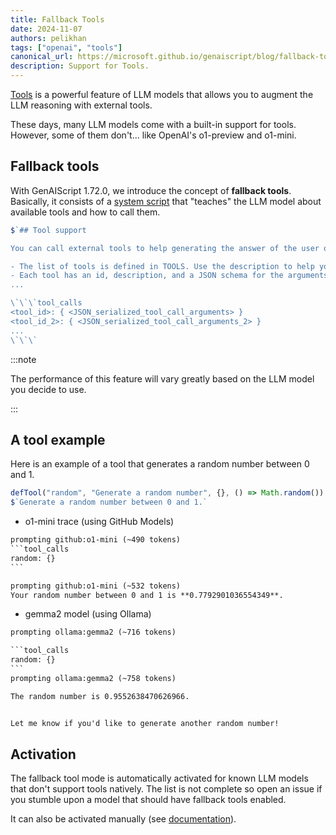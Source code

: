 ```yaml
---
title: Fallback Tools
date: 2024-11-07
authors: pelikhan
tags: ["openai", "tools"]
canonical_url: https://microsoft.github.io/genaiscript/blog/fallback-tools
description: Support for Tools.
---
```


[Tools](/genaiscript/reference/scripts/tools) is a powerful feature of LLM models
that allows you to augment the LLM reasoning with external tools.

These days, many LLM models come with a built-in support for tools. However, some of them
don't... like OpenAI's o1-preview and o1-mini.

## Fallback tools

With GenAIScript 1.72.0, we introduce the concept of **fallback tools**.
Basically, it consists of a [system script](/genaiscript/reference/scripts/system#systemtool_calls) that "teaches" the LLM model about available tools and how to call them.

```js wrap
$`## Tool support

You can call external tools to help generating the answer of the user questions.

- The list of tools is defined in TOOLS. Use the description to help you choose the best tools.
- Each tool has an id, description, and a JSON schema for the arguments.
...

\`\`\`tool_calls
<tool_id>: { <JSON_serialized_tool_call_arguments> }
<tool_id_2>: { <JSON_serialized_tool_call_arguments_2> }
...
\`\`\`
```

:::note

The performance of this feature will vary greatly based on the LLM model you decide to use.

:::

## A tool example

Here is an example of a tool that generates a random number between 0 and 1.

```js
defTool("random", "Generate a random number", {}, () => Math.random())
$`Generate a random number between 0 and 1.`
```

-   o1-mini trace (using GitHub Models)

````txt
prompting github:o1-mini (~490 tokens)
```tool_calls
random: {}
```

prompting github:o1-mini (~532 tokens)
Your random number between 0 and 1 is **0.7792901036554349**.
````

-   gemma2 model (using Ollama)

````txt
prompting ollama:gemma2 (~716 tokens)

```tool_calls
random: {}
```
prompting ollama:gemma2 (~758 tokens)

The random number is 0.9552638470626966.


Let me know if you'd like to generate another random number!
````

## Activation

The fallback tool mode is automatically activated for known LLM models that don't support tools natively. The list is not complete
so open an issue if you stumble upon a model that should have fallback tools enabled.

It can also be activated manually (see [documentation](/genaiscript/reference/scripts/tools#fallback_tools)).
